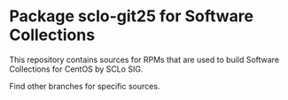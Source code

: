 # Package sclo-git25 for Software Collections

This repository contains sources for RPMs that are used
to build Software Collections for CentOS by SCLo SIG.

Find other branches for specific sources.

